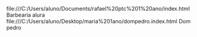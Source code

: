 file:///C:/Users/aluno/Documents/rafael%20ptc%201%20ano/index.html
Barbearia alura
file:///C:/Users/aluno/Desktop/maria%201ano/dompedro.index.html
Dom pedro
